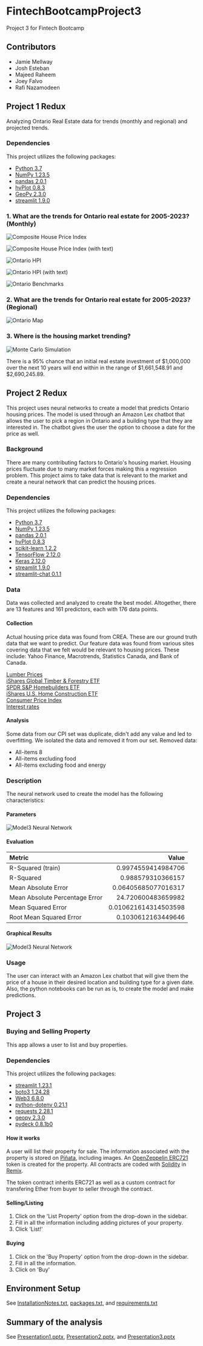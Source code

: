 # FintechBootcampProject3
Project 3 for Fintech Bootcamp 

## Contributors
- Jamie Mellway
- Josh Esteban
- Majeed Raheem
- Joey Falvo
- Rafi Nazamodeen

## Project 1 Redux
Analyzing Ontario Real Estate data for trends (monthly and regional) and projected trends.

### Dependencies
This project utilizes the following packages:
- [Python 3.7](https://www.python.org/)
- [NumPy 1.23.5](https://numpy.org/)
- [pandas 2.0.1](https://pandas.pydata.org/)
- [hvPlot 0.8.3](https://hvplot.holoviz.org/)
- [GeoPy 2.3.0](https://pypi.org/project/geopy/)
- [streamlit 1.9.0](https://pypi.org/project/streamlit/)

### 1. What are the trends for Ontario real estate for 2005-2023? (Monthly)

![Composite House Price Index](Images/CompositeHousePriceIndex_no_text.png "Composite House Price Index")

![Composite House Price Index (with text)](Images/CompositeHousePriceIndex.png "Composite House Price Index")

![Ontario HPI](Images/OntarioHPI.png "Ontario HPI")

![Ontario HPI (with text)](Images/OntarioHPI_with_text.png "Ontario HPI")

![Ontario Benchmarks](Images/OntarioBenchmarks.png "Ontario Benchmarks")

### 2. What are the trends for Ontario real estate for 2005-2023? (Regional)

![Ontario Map](Images/OntarioMap.png "Ontario Map")

### 3. Where is the housing market trending? 

![Monte Carlo Simulation](Images/MonteCarlo.png "Monte Carlo Simulation")

There is a 95% chance that an initial real estate investment of $1,000,000 over the next 10 years will end within in the range of $1,661,548.91 and $2,690,245.89.

## Project 2 Redux
This project uses neural networks to create a model that predicts Ontario housing prices. The model is used through an Amazon Lex chatbot that allows the user to pick a region in Ontario and a building type that they are interested in. The chatbot gives the user the option to choose a date for the price as well.

### Background
There are many contributing factors to Ontario's housing market. Housing prices fluctuate due to many market forces making this a regression problem. This project aims to take data that is relevant to the market and create a neural network that can predict the housing prices.

### Dependencies
This project utilizes the following packages:
- [Python 3.7](https://www.python.org/)
- [NumPy 1.23.5](https://numpy.org/)
- [pandas 2.0.1](https://pandas.pydata.org/)
- [hvPlot 0.8.3](https://hvplot.holoviz.org/)
- [scikit-learn 1.2.2](https://scikit-learn.org/stable/)
- [TensorFlow 2.12.0](https://www.tensorflow.org/)
- [Keras 2.12.0](https://keras.io/)
- [streamlit 1.9.0](https://pypi.org/project/streamlit/)
- [streamlit-chat 0.1.1](https://pypi.org/project/streamlit-chat/)

### Data
Data was collected and analyzed to create the best model. Altogether, there are 13 features and 161 predictors, each with 176 data points.

#### Collection
Actual housing price data was found from CREA. These are our ground truth data that we want to predict. Our feature data was found from various sites covering data that we felt would be relevant to housing prices. These include: Yahoo Finance, Macrotrends, Statistics Canada, and Bank of Canada.

[Lumber Prices](https://www.macrotrends.net/2637/lumber-prices-historical-chart-data)    
[iShares Global Timber & Forestry ETF](https://finance.yahoo.com/quote/WOOD/history?p=WOOD)    
[SPDR S&P Homebuilders ETF](https://finance.yahoo.com/quote/XHB/history?p=XHB)   
[iShares U.S. Home Construction ETF](https://finance.yahoo.com/quote/ITB/history?p=ITB)    
[Consumer Price Index](https://www150.statcan.gc.ca/t1/tbl1/en/tv.action?pid=1810000601&cubeTimeFrame.startMonth=12&cubeTimeFrame.startYear=2005&cubeTimeFrame.endMonth=04&cubeTimeFrame.endYear=2023&referencePeriods=20051201%2C20230401)    
[Interest rates](https://www.bankofcanada.ca/rates/interest-rates/canadian-interest-rates/) 

#### Analysis
Some data from our CPI set was duplicate, didn't add any value and led to overfitting. We isolated the data and removed it from our set.
Removed data:
- All-items 8
- All-items excluding food
- All-items excluding food and energy

### Description
The neural network used to create the model has the following characteristics:

#### Parameters
![Model3 Neural Network](https://github.com/JamieMellway/FintechBootcampProject2/blob/main/Images/Model3_nn.png)

#### Evaluation
|Metric|Value|
|:---|---:|
|R-Squared (train)|0.9974559414984706|
|R-Squared|0.988579310366157|
|Mean Absolute Error|0.06405685077016317|
|Mean Absolute Percentage Error|24.720600483659982|
|Mean Squared Error|0.010621614314503598|
|Root Mean Squared Error|0.1030612163449646|

#### Graphical Results
![Model3 Neural Network](https://github.com/JamieMellway/FintechBootcampProject2/blob/main/Images/actual_and_predicted_model3.png)

### Usage
The user can interact with an Amazon Lex chatbot that will give them the price of a house in their desired location and building type for a given date. Also, the python notebooks can be run as is, to create the model and make predictions.

## Project 3
### Buying and Selling Property
This app allows a user to list and buy properties.

### Dependencies
This project utilizes the following packages:
- [streamlit 1.23.1](https://pypi.org/project/streamlit/)
- [boto3 1.24.28](https://boto3.amazonaws.com/v1/documentation/api/latest/index.html)
- [Web3 6.8.0](https://web3py.readthedocs.io/en/stable/)
- [python-dotenv 0.21.1](https://pypi.org/project/python-dotenv/)
- [requests 2.28.1](https://pypi.org/project/requests/)
- [geopy 2.3.0](https://pypi.org/project/geopy/)
- [pydeck 0.8.1b0](https://pypi.org/project/pydeck/)

#### How it works
A user will list their property for sale. The information associated with the property is stored on [Piñata](https://www.pinata.cloud/), including images. An [OpenZeppelin ERC721](https://docs.openzeppelin.com/contracts/2.x/erc721) token is created for the property. All contracts are coded with [Solidity](https://soliditylang.org/) in [Remix](https://remix.ethereum.org/).

The token contract inherits ERC721 as well as a custom contract for transfering Ether from buyer to seller through the contract.

#### Selling/Listing    
1. Click on the 'List Property' option from the drop-down in the sidebar.
2. Fill in all the information including adding pictures of your property.
3. Click 'List!'

#### Buying    
1. Click on the 'Buy Property' option from the drop-down in the sidebar.
2. Fill in all the information.
3. Click on 'Buy'

## Environment Setup
See [InstallationNotes.txt](InstallationNotes.txt), [packages.txt](packages.txt), and [requirements.txt](streamlit/requirements.txt)

## Summary of the analysis
See [Presentation1.pptx](Presentation1.pptx), [Presentation2.pptx](Presentation2.pptx), and [Presentation3.pptx](Presentation3.pptx)
